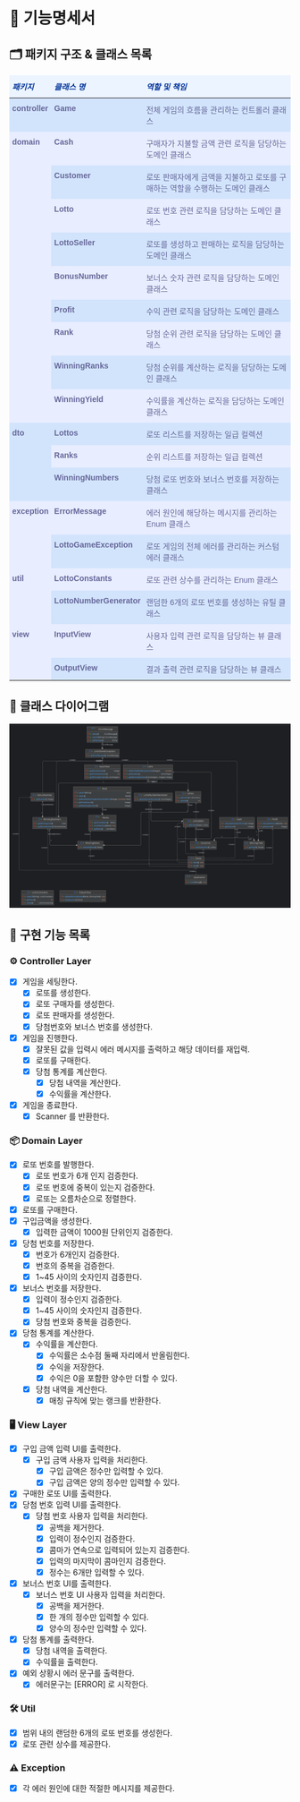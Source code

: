 # 📑 기능명세서

## 🗂️ 패키지 구조 & 클래스 목록

<style type="text/css">
.tg  {border-collapse:collapse;border-color:#aabcfe;border-spacing:0;}
.tg td{background-color:#e8edff;border-color:#aabcfe;border-style:solid;border-width:0px;color:#669;
  font-family:Arial, sans-serif;font-size:14px;overflow:hidden;padding:10px 5px;word-break:normal;}
.tg th{background-color:#b9c9fe;border-color:#aabcfe;border-style:solid;border-width:0px;color:#039;
  font-family:Arial, sans-serif;font-size:14px;font-weight:normal;overflow:hidden;padding:10px 5px;word-break:normal;}
.tg .tg-u479{background-color:#D2E4FC;border-color:#ffffff;font-weight:bold;text-align:left;vertical-align:top}
.tg .tg-km2t{border-color:#ffffff;font-weight:bold;text-align:left;vertical-align:top}
.tg .tg-zv4m{border-color:#ffffff;text-align:left;vertical-align:top}
.tg .tg-q2ja{background-color:#D2E4FC;border-color:#ffffff;text-align:left;vertical-align:top}
.tg .tg-9sg9{background-color:#ecf4ff;border-color:#ffffff;font-style:italic;font-weight:bold;text-align:left;vertical-align:top}
.tg .tg-rwdp{background-color:#D2E4FC;border-color:#efefef;text-align:left;vertical-align:top}
</style>
<table class="tg">
<thead>
  <tr>
    <th class="tg-9sg9">패키지</th>
    <th class="tg-9sg9">클래스 명</th>
    <th class="tg-9sg9">역할 및 책임</th>
  </tr>
</thead>
<tbody>
  <tr>
    <td class="tg-u479">controller</td>
    <td class="tg-u479">Game</td>
    <td class="tg-q2ja">전체 게임의 흐름을 관리하는 컨트롤러 클래스</td>
  </tr>
  <tr>
    <td class="tg-km2t" rowspan="9">domain</td>
    <td class="tg-km2t">Cash</td>
    <td class="tg-zv4m"><span style="font-weight:400;font-style:normal">구매자가 지불할 금액 관련 로직을 담당하는 도메인 클래스</span></td>
  </tr>
  <tr>
    <td class="tg-u479">Customer</td>
    <td class="tg-q2ja">로또 판매자에게 금액을 지불하고 로또를 구매하는 역할을 수행하는 도메인 클래스</td>
  </tr>
  <tr>
    <td class="tg-km2t">Lotto</td>
    <td class="tg-zv4m">로또 번호 관련 로직을 담당하는 도메인 클래스</td>
  </tr>
  <tr>
    <td class="tg-u479">LottoSeller</td>
    <td class="tg-rwdp">로또를 생성하고 판매하는 로직을 담당하는 도메인 클래스</td>
  </tr>
  <tr>
    <td class="tg-km2t">BonusNumber</td>
    <td class="tg-zv4m">보너스 숫자 관련 로직을 담당하는 도메인 클래스</td>
  </tr>
  <tr>
    <td class="tg-u479">Profit</td>
    <td class="tg-q2ja">수익 관련 로직을 담당하는 도메인 클래스</td>
  </tr>
  <tr>
    <td class="tg-km2t">Rank</td>
    <td class="tg-zv4m">당첨 순위 관련 로직을 담당하는 도메인 클래스</td>
  </tr>
  <tr>
    <td class="tg-u479">WinningRanks</td>
    <td class="tg-q2ja">당첨 순위를 계산하는 로직을 담당하는 도메인 클래스</td>
  </tr>
  <tr>
    <td class="tg-km2t">WinningYield</td>
    <td class="tg-zv4m">수익률을 계산하는 로직을 담당하는 도메인 클래스</td>
  </tr>
  <tr>
    <td class="tg-u479" rowspan="3">dto</td>
    <td class="tg-u479">Lottos</td>
    <td class="tg-q2ja">로또 리스트를 저장하는 일급 컬렉션</td>
  </tr>
  <tr>
    <td class="tg-km2t">Ranks</td>
    <td class="tg-zv4m">순위 리스트를 저장하는 일급 컬렉션</td>
  </tr>
  <tr>
    <td class="tg-u479">WinningNumbers</td>
    <td class="tg-q2ja">당첨 로또 번호와 보너스 번호를 저장하는 클래스</td>
  </tr>
  <tr>
    <td class="tg-km2t" rowspan="2">exception</td>
    <td class="tg-km2t">ErrorMessage</td>
    <td class="tg-zv4m">에러 원인에 해당하는 메시지를 관리하는 Enum 클래스</td>
  </tr>
  <tr>
    <td class="tg-u479">LottoGameException</td>
    <td class="tg-q2ja">로또 게임의 전체 에러를 관리하는 커스텀 에러 클래스</td>
  </tr>
  <tr>
    <td class="tg-km2t" rowspan="2">util</td>
    <td class="tg-km2t">LottoConstants</td>
    <td class="tg-zv4m">로또 관련 상수를 관리하는 Enum 클래스</td>
  </tr>
  <tr>
    <td class="tg-u479">LottoNumberGenerator</td>
    <td class="tg-q2ja">랜덤한 6개의 로또 번호를 생성하는 유틸 클래스</td>
  </tr>
  <tr>
    <td class="tg-km2t" rowspan="2">view</td>
    <td class="tg-km2t">InputView</td>
    <td class="tg-zv4m">사용자 입력 관련 로직을 담당하는 뷰 클래스</td>
  </tr>
  <tr>
    <td class="tg-u479">OutputView</td>
    <td class="tg-q2ja">결과 출력 관련 로직을 담당하는 뷰 클래스</td>
  </tr>
</tbody>
</table>

## 🔗 클래스 다이어그램

![클래스 다이어그램](./image/lotto.png)

## 📝 구현 기능 목록

### ⚙️ Controller Layer

- [X]  게임을 세팅한다.
    - [X]  로또를 생성한다.
    - [X]  로또 구매자를 생성한다.
    - [X]  로또 판매자를 생성한다.
    - [X]  당첨번호와 보너스 번호를 생성한다.
- [X]  게임을 진행한다.
    - [X]  잘못된 값을 입력시 에러 메시지를 출력하고 해당 데이터를 재입력.
    - [X]  로또를 구매한다.
    - [X]  당첨 통계를 계산한다.
        - [X]  당첨 내역을 계산한다.
        - [X]  수익률을 계산한다.
- [X]  게임을 종료한다.
    - [X]  Scanner 를 반환한다.

### 📦 Domain Layer

- [X]  로또 번호를 발행한다.
    - [X]  로또 번호가 6개 인지 검증한다.
    - [X]  로또 번호에 중복이 있는지 검증한다.
    - [X]  로또는 오름차순으로 정렬한다.
- [X] 로또를 구매한다.
- [X]  구입금액을 생성한다.
    - [X]  입력한 금액이 1000원 단위인지 검증한다.
- [X]  당첨 번호를 저장한다.
    - [X]  번호가 6개인지 검증한다.
    - [X]  번호의 중복을 검증한다.
    - [X]  1~45 사이의 숫자인지 검증한다.
- [X]  보너스 번호를 저장한다.
    - [X]  입력이 정수인지 검증한다.
    - [X]  1~45 사이의 숫자인지 검증한다.
    - [X]  당첨 번호와 중복을 검증한다.
- [X]  당첨 통계를 계산한다.
    - [X]  수익률을 계산한다.
        - [X]  수익률은 소수점 둘째 자리에서 반올림한다.
        - [X]  수익을 저장한다.
        - [X]  수익은 0을 포함한 양수만 더할 수 있다.
    - [X]  당첨 내역을 계산한다.
        - [X]  매칭 규칙에 맞는 랭크를 반환한다.

### 🖥️ View Layer

- [X]  구입 금액 입력 UI를 출력한다.
    - [X]  구입 금액 사용자 입력을 처리한다.
        - [X] 구입 금액은 정수만 입력할 수 있다.
        - [X] 구입 금액은 양의 정수만 입력할 수 있다.
- [X]  구매한 로또 UI를 출력한다.
- [X]  당첨 번호 입력 UI를 출력한다.
    - [X]  당첨 번호 사용자 입력을 처리한다.
        - [X]  공백을 제거한다.
        - [X]  입력이 정수인지 검증한다.
        - [X]  콤마가 연속으로 입력되어 있는지 검증한다.
        - [X]  입력의 마지막이 콤마인지 검증한다.
        - [X]  정수는 6개만 입력할 수 있다.
- [X]  보너스 번호 UI를 출력한다.
    - [X]  보너스 번호 UI 사용자 입력을 처리한다.
        - [X] 공백을 제거한다.
        - [X] 한 개의 정수만 입력할 수 있다.
        - [X] 양수의 정수만 입력할 수 있다.
- [X]  당첨 통계를 출력한다.
    - [X]  당첨 내역을 출력한다.
    - [X]  수익률을 출력한다.
- [X]  예외 상황시 에러 문구를 출력한다.
    - [X]  에러문구는 [ERROR] 로 시작한다.

### 🛠️ Util

- [X] 범위 내의 랜덤한 6개의 로또 번호를 생성한다.
- [X] 로또 관련 상수를 제공한다.

### ⚠️ Exception

- [X] 각 에러 원인에 대한 적절한 메시지를 제공한다.